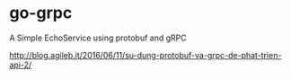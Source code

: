 # go-grpc
A Simple EchoService using protobuf and gRPC

http://blog.agileb.it/2016/06/11/su-dung-protobuf-va-grpc-de-phat-trien-api-2/
